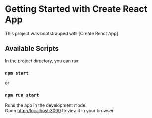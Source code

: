 # Getting Started with Create React App

This project was bootstrapped with [Create React App]

## Available Scripts

In the project directory, you can run:

### `npm start`
or
### `npm run start`

Runs the app in the development mode.\
Open [http://localhost:3000](http://localhost:3000) to view it in your browser.


